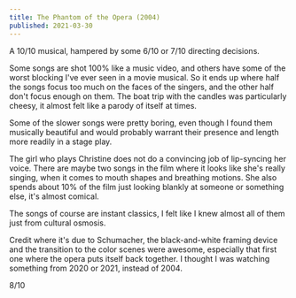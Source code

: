 ```yaml
---
title: The Phantom of the Opera (2004)
published: 2021-03-30
---
```


A 10/10 musical, hampered by some 6/10 or 7/10 directing decisions.

Some songs are shot 100% like a music video, and others have some of the worst blocking I've ever seen in a movie musical. So it ends up where half the songs focus too much on the faces of the singers, and the other half don't focus enough on them. The boat trip with the candles was particularly cheesy, it almost felt like a parody of itself at times.

Some of the slower songs were pretty boring, even though I found them musically beautiful and would probably warrant their presence and length more readily in a stage play.

The girl who plays Christine does not do a convincing job of lip-syncing her voice. There are maybe two songs in the film where it looks like she's really singing, when it comes to mouth shapes and breathing motions. She also spends about 10% of the film just looking blankly at someone or something else, it's almost comical.

The songs of course are instant classics, I felt like I knew almost all of them just from cultural osmosis.

Credit where it's due to Schumacher, the black-and-white framing device and the transition to the color scenes were awesome, especially that first one where the opera puts itself back together. I thought I was watching something from 2020 or 2021, instead of 2004.

8/10
